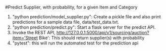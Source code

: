 #Predict Supplier, with probability, for a given Item and Category
1. "python prediction/model_supplier.py": Create a pickle file and also print predictions for a sample data file,  data/test_data.txt.
2. "python prediction/predict.py": Start a flask server for the predict API. 
3. Invoke the REST API, http://127.0.0.1:5000/api/v1/sourcing/auction?item='Street Bike': This should return supplier(s) with probability
4. "pytest": this will run the automated test for the prediction api
